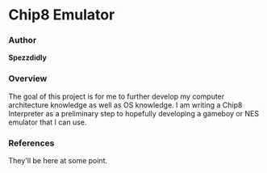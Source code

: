 # Chip8 Emulator
### Author
**Spezzdidly**

### Overview
The goal of this project is for me to further develop my computer architecture knowledge as well as OS knowledge. I am writing a Chip8 Interpreter as a preliminary step to hopefully developing a gameboy or NES emulator that I can use.

### References
They'll be here at some point.
